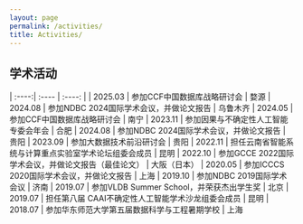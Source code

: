 ```yaml
---
layout: page
permalink: /activities/
title: Activities/
---
```


## 学术活动

<!-- - 2025.03 &emsp; 参加CCF中国数据库战略研讨会 &emsp; 婺源
- 2024.08 &emsp; 参加NDBC 2024国际学术会议，并做论文报告 &emsp; 乌鲁木齐
- 2024.05 &emsp; 参加CCF中国数据库战略研讨会 &emsp; 南宁
- 2023.11 &emsp; 参加因果与不确定性人工智能专委会年会 &emsp; 合肥
- 2024.08 &emsp; 参加NDBC 2024国际学术会议，并做论文报告 &emsp; 贵阳
- 2023.09 &emsp; 参加大数据技术前沿研讨会 &emsp; 贵阳
- 2022.11 &emsp; 担任云南省智能系统与计算重点实验室学术论坛组委会成员 &emsp; 昆明
- 2022.10 &emsp; 参加GCCE 2022国际学术会议，并做论文报告（最佳论文） &emsp; 大阪（日本）
- 2020.05 &emsp; 参加ICCCS 2020国际学术会议，并做论文报告 &emsp; 上海
- 2019.10 &emsp; 参加NDBC 2019国际学术会议 &emsp; 济南
- 2019.07 &emsp; 参加VLDB Summer School，并荣获杰出学生奖 &emsp; 北京
- 2019.07 &emsp; 担任第八届 CAAI不确定性人工智能学术沙龙组委会成员 &emsp; 昆明
- 2018.07 &emsp; 参加华东师范大学第五届数据科学与工程暑期学校 &emsp; 上海 -->


| :----:| :---- | :----: |
| 2025.03 | 参加CCF中国数据库战略研讨会 | 婺源
| 2024.08 | 参加NDBC 2024国际学术会议，并做论文报告 | 乌鲁木齐
| 2024.05 | 参加CCF中国数据库战略研讨会 | 南宁
| 2023.11 | 参加因果与不确定性人工智能专委会年会 | 合肥
| 2024.08 | 参加NDBC 2024国际学术会议，并做论文报告 | 贵阳
| 2023.09 | 参加大数据技术前沿研讨会 | 贵阳
| 2022.11 | 担任云南省智能系统与计算重点实验室学术论坛组委会成员 | 昆明
| 2022.10 | 参加GCCE 2022国际学术会议，并做论文报告（最佳论文） | 大阪（日本）
| 2020.05 | 参加ICCCS 2020国际学术会议，并做论文报告 | 上海
| 2019.10 | 参加NDBC 2019国际学术会议 | 济南
| 2019.07 | 参加VLDB Summer School，并荣获杰出学生奖 | 北京
| 2019.07 | 担任第八届 CAAI不确定性人工智能学术沙龙组委会成员 | 昆明
| 2018.07 | 参加华东师范大学第五届数据科学与工程暑期学校 | 上海


